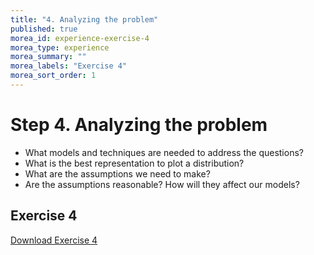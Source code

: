 ```yaml
---
title: "4. Analyzing the problem"
published: true  
morea_id: experience-exercise-4
morea_type: experience  
morea_summary: ""
morea_labels: "Exercise 4"
morea_sort_order: 1  
---  
```

# Step 4. Analyzing the problem
* What models and techniques are needed to address the questions?
* What is the best representation to plot a distribution?
* What are the assumptions we need to make?
* Are the assumptions reasonable? How will they affect our models?  

## Exercise 4
[Download Exercise 4](docs/ymca_exercise_4.docx)